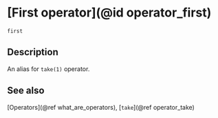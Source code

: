# [First operator](@id operator_first)

```@docs
first
```

## Description

An alias for `take(1)` operator.

## See also

[Operators](@ref what_are_operators), [`take`](@ref operator_take)
